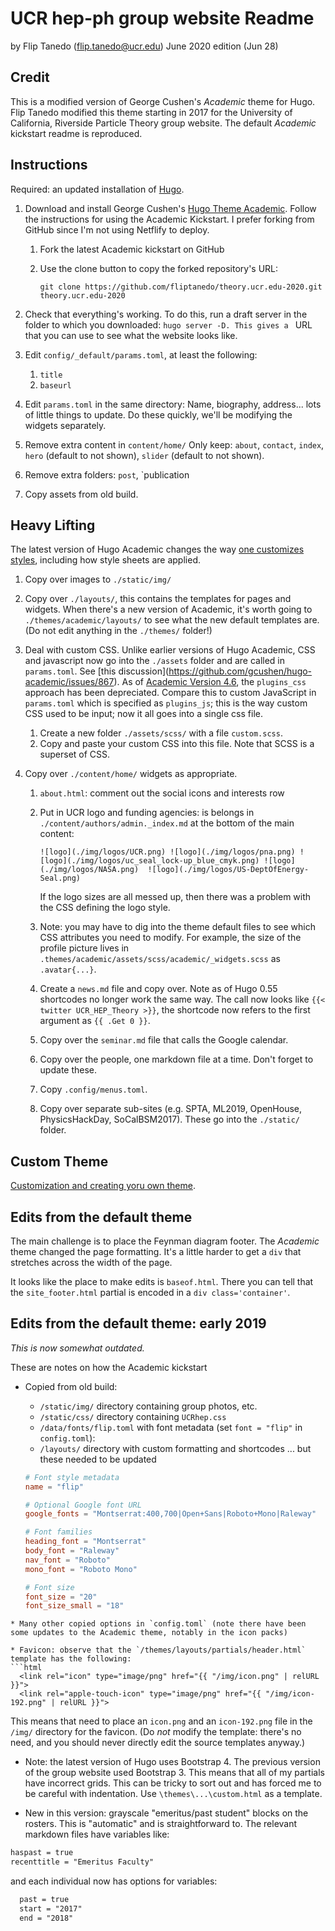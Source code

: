 # UCR hep-ph group website Readme

by Flip Tanedo (flip.tanedo@ucr.edu)
June 2020 edition (Jun 28)

## Credit

This is a modified version of George Cushen's *Academic* theme for Hugo. Flip Tanedo modified this theme starting in 2017 for the University of California, Riverside Particle Theory group website. The default *Academic* kickstart readme is reproduced.

## Instructions

Required: an updated installation of [Hugo](https://gohugo.io/getting-started/quick-start/).

1. Download and install George Cushen's [Hugo Theme Academic](https://sourcethemes.com/academic/). Follow the instructions for using the Academic Kickstart. I prefer forking from GitHub since I'm not using Netflify to deploy.

   1. Fork the latest Academic kickstart on GitHub

   2. Use the clone button to copy the forked repository's URL:

      ````
      git clone https://github.com/fliptanedo/theory.ucr.edu-2020.git theory.ucr.edu-2020
      ````

2. Check that everything's working. To do this, run a draft server in the folder to which you downloaded: `hugo server -D. This gives a ` URL that you can use to see what the website looks like.

3. Edit `config/_default/params.toml`, at least the following:

   1. `title`
   2. `baseurl`

4. Edit `params.toml` in the same directory: Name, biography, address... lots of little things to update. Do these quickly, we'll be modifying the widgets separately.

5. Remove extra content in `content/home/`
   Only keep: `about`, `contact`, `index`, `hero` (default to not shown), `slider` (default to not shown). 

6. Remove extra folders: `post`, `publication

7. Copy assets from old build.

## Heavy Lifting

The latest version of Hugo Academic changes the way [one customizes styles](https://sourcethemes.com/academic/docs/customization/#custom-theme), including how style sheets are applied.

1. Copy over images to `./static/img/`

2. Copy over `./layouts/`, this contains the templates for pages and widgets. When there's a new version of Academic, it's worth going to `./themes/academic/layouts/` to see what the new default templates are. (Do not edit anything in the `./themes/` folder!)

3. Deal with custom CSS. Unlike earlier versions of Hugo Academic, CSS and javascript now go into the `./assets` folder and are called in `params.toml`. See [this discussion\](https://github.com/gcushen/hugo-academic/issues/867). As of [Academic Version 4.6](https://sourcethemes.com/academic/updates/v4.6.0/), the `plugins_css` approach has been depreciated. Compare this to custom JavaScript in `params.toml` which is specified as `plugins_js`; this is the way custom CSS used to be input; now it all goes into a single css file. 

   1. Create a new folder `./assets/scss/` with a file `custom.scss`. 
   2. Copy and paste your custom CSS into this file. Note that SCSS is a superset of CSS. 

4. Copy over `./content/home/` widgets as appropriate.

   1. `about.html`: comment out the social icons and interests row

   2. Put in UCR logo and funding agencies: is belongs in `./content/authors/admin._index.md` at the bottom of the main content: 

      ```
      ![logo](./img/logos/UCR.png) ![logo](./img/logos/pna.png) ![logo](./img/logos/uc_seal_lock-up_blue_cmyk.png) ![logo](./img/logos/NASA.png)  ![logo](./img/logos/US-DeptOfEnergy-Seal.png)
      ```

       If the logo sizes are all messed up, then there was a problem with the CSS defining the logo style.
      
   3. Note: you may have to dig into the theme default files to see which CSS attributes you need to modify. For example, the size of the profile picture lives in `.themes/academic/assets/scss/academic/_widgets.scss` as `.avatar{...}`. 

   4. Create a `news.md` file and copy over. Note as of Hugo 0.55 shortcodes no longer work the same way. The call now looks like `{{< twitter UCR_HEP_Theory >}}`, the shortcode now refers to the first argument as `{{ .Get 0 }}`. 

   5. Copy over the `seminar.md` file that calls the Google calendar.

   6. Copy over the people, one markdown file at a time. Don't forget to update these.

   7. Copy `.config/menus.toml`.

   8. Copy over separate sub-sites (e.g. SPTA, ML2019, OpenHouse, PhysicsHackDay, SoCalBSM2017). These go into the `./static/` folder.

## Custom Theme

[Customization and creating yoru own theme](https://sourcethemes.com/academic/docs/customization/#custom-theme).

## Edits from the default theme

The main challenge is to place the Feynman diagram footer. The *Academic* theme changed the page formatting. It's a little harder to get a `div` that stretches across the width of the page. 

It looks like the place to make edits is `baseof.html`. There you can tell that the `site_footer.html` partial is encoded in a `div class='container'`.

## Edits from the default theme: early 2019

*This is now somewhat outdated.*

These are notes on how the Academic kickstart

* Copied from old build:

  - `/static/img/` directory containing group photos, etc.
  - `/static/css/` directory containing `UCRhep.css`
  - `/data/fonts/flip.toml` with font metadata (set `font = "flip"` in `config.toml`):
  - `/layouts/` directory with custom formatting and shortcodes ... but these needed to be updated

  ```toml
  # Font style metadata
  name = "flip"
  
  # Optional Google font URL
  google_fonts = "Montserrat:400,700|Open+Sans|Roboto+Mono|Raleway"
  
  # Font families
  heading_font = "Montserrat"
  body_font = "Raleway"
  nav_font = "Roboto"
  mono_font = "Roboto Mono"
  
  # Font size
  font_size = "20"
  font_size_small = "18"
  ```

```
* Many other copied options in `config.toml` (note there have been some updates to the Academic theme, notably in the icon packs)

* Favicon: observe that the `/themes/layouts/partials/header.html` template has the following:
​```html
  <link rel="icon" type="image/png" href="{{ "/img/icon.png" | relURL }}">
  <link rel="apple-touch-icon" type="image/png" href="{{ "/img/icon-192.png" | relURL }}">
```

This means that need to place an `icon.png` and an `icon-192.png` file in the `/img/` directory for the favicon. (Do *not* modify the template: there's no need, and you should never directly edit the source templates anyway.)

* Note: the latest version of Hugo uses Bootstrap 4. The previous version of the group website used Bootstrap 3. This means that all of my partials have incorrect grids. This can be tricky to sort out and has forced me to be careful with indentation. Use `\themes\...\custom.html` as a template.

* New in this version: grayscale "emeritus/past student" blocks on the rosters. This is "automatic" and is straightforward to. The relevant markdown files have variables like:

```markdown
haspast = true
recenttitle = "Emeritus Faculty"
```

and each individual now has options for variables:

```markdown  
  past = true
  start = "2017"
  end = "2018"
```
